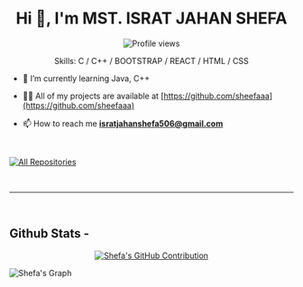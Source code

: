 
<h1 align="center">Hi 👋, I'm MST. ISRAT JAHAN SHEFA</h1>

<div align="center">

![Profile views](https://komarev.com/ghpvc/?username=sheefaaa&color=red)

Skills: C / C++ / BOOTSTRAP / REACT / HTML / CSS

</div>

- 🌱 I’m currently learning Java, C++

- 👨‍💻 All of my projects are available at [https://github.com/sheefaaa](https://github.com/sheefaaa)

- 📫 How to reach me **isratjahanshefa506@gmail.com**

<br/>

<p align="left">
  <a href="https://github.com/sheefaaa?tab=repositories" target="_blank"><img alt="All Repositories" title="All Repositories" src="https://img.shields.io/badge/-All%20Repos-2962FF?style=for-the-badge&logo=koding&logoColor=white"/></a>
</p>

<br/>
<hr/>
<br/>

## Github Stats -

<p align="center">
  <a href="https://github.com/sheefaaa">
    <img src="https://github-profile-summary-cards.vercel.app/api/cards/profile-details?username=sheefaaa&theme=radical" alt="Shefa's GitHub Contribution"/>
  </a>
</p>


![Shefa's Graph](https://github-readme-activity-graph.vercel.app/graph?username=sheefaaa&custom_title=Harun's%20GitHub%20Activity%20Graph&bg_color=0D1117&color=7F3FBF&line=7F3FBF&point=7F3FBF&area_color=FFFFFF&title_color=FFFFFF&area=true)

<br/>

<br/>
